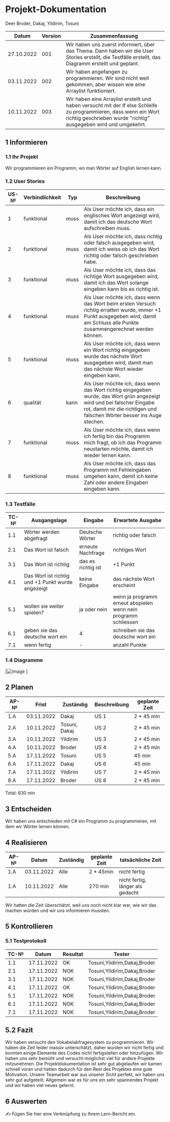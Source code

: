 # Projekt-Dokumentation



Deer Broder, Dakaj, Yildirim, Tosuni

 |Datum|  Version|  Zusammenfassung| 
 |---- | ---------------|---------------------------------- |
 |27.10.2022| 001| Wir haben uns zuerst informiert, über das Thema. Dann haben wir die User Stories erstellt, die Testfälle erstellt, das Diagramm erstellt und geplant.|
 |03.11.2022| 002| Wir haben angefangen zu programmieren. Wir sind nicht weit gekommen, aber wissen wie eine Arraylist funktioniert.|
|10.11.2022| 003| Wir haben eine Arraylist erstellt und haben versucht mit der If else Schleife zu programmieren, dass wenn ein Wort richtig geschrieben wurde "richtig" ausgegeben wird und umgekehrt.|

## 1 Informieren

### 1.1 Ihr Projekt

Wir programmieren ein Programm, wo man Wörter auf English lernen kann.

### 1.2 User Stories

| US-№ | Verbindlichkeit | Typ  | Beschreibung                       |
| ---- | --------------- | ---- | ---------------------------------- |
| 1    | funktional                |muss      | Als User möchte ich, dass ein englisches Wort angezeigt wird, damit ich das deutsche Wort aufschreiben muss. |
| 2  | funktional                |muss      | Als User möchte ich, dass richtig oder falsch ausgegeben wird, damit ich weiss ob ich das Wort richtig oder falsch geschrieben habe.                                   |
| 3 | funktional                |muss      | Als User möchte ich, dass das richtige Wort ausgegeben wird, damit ich das Wort solange eingeben kann bis es richtig ist.                                   |
| 4 | funktional              |muss      | Als User möchte ich, dass wenn das Wort beim ersten Versuch richtig erratten wurde, immer +1 Punkt ausgegeben wird, damit am Schluss alle Punkte zusammengerechnet werden können.                                   |
| 5 | funktional  |muss      | Als User möchte ich, dass wenn ein Wort richtig eingegeben wurde das nächste Wort ausgegeben wird, damit man das nächste Wort wieder eingeben kann.                      |
| 6 | qualität  |kann      |Als User möchte ich, dass wenn das Wort richtig eingegeben wurde, das Wort grün angezeigt wird und bei falscher Eingabe rot, damit mir die richtigen und falschen Wörter besser ins Auge stechen.               |
| 7 | funktional  |muss      | Als User möchte ich, dass wenn ich fertig bin das Programm mich fragt, ob ich das Programm neustarten möchte, damit ich wieder lernen kann.                    |
| 8 | funktional  |muss      | Als User möchte ich, dass das Programm mit Fehleingaben umgehen kann, damit ich keine Zahl oder andere Eingaben eingeben kann.          |


  




### 1.3 Testfälle

| TC-№ | Ausgangslage | Eingabe | Erwartete Ausgabe |
| ---- | ------------ | ------- | ----------------- |
| 1.1  | Wörter werden abgefragt             |Deutsche Wörter         |richtig oder falsch                   |
| 2.1  | Das Wort ist falsch            |erneute Nachfrage         |richtiges Wort                    |
| 3.1  | Das Wort ist richtig            |das es richtig ist        |+1 Punkt
| 4.1  | Das Wort ist richtig und +1 Punkt wurde angezeigt| keine Eingabe| das nächste Wort erscheint| 
| 5.1  | wollen sie weiter spielen?| ja oder nein| wenn ja programm erneut abspielen wenn nein programm schliessen|
| 6.1  | geben sie das deutsche wort ein |4| schreiben sie das deutsche wort ein|
| 7.1  | wenn fertig|-| anzahl Punkte|







### 1.4 Diagramme

[![image](https://user-images.githubusercontent.com/111045987/198239401-fb5a916e-fe66-418c-9a79-32fe8a83a5a5.png)
]

## 2 Planen

| AP-№ | Frist | Zuständig | Beschreibung | geplante Zeit |
| ---- | ----- | --------- | ------------ | ------------- |
| 1.A |  03.11.2022      |Dakaj          | US 1             | 2 *  45 min             |
| 2.A  | 10.11.2022      |Tosuni, Dakaj           | US 2             | 2 * 45 min               |
| 3.A  | 10.11.2022      |Yildirim         | US 3             | 2 * 45 min               |
| 4.A  | 10.11.2022      |Broder          | US 4           | 2 * 45 min               |
| 5.A  | 17.11.2022      |Tosuni          | US 5           | 45 min               |
| 6.A  | 17.11.2022      |Dakaj           | US 6           | 45 min               |
| 7.A  | 17.11.2022      |Yildirim           | US 7           | 2 * 45 min               |
| 8.A  | 17.11.2022      |Broder           | US 8           | 2 * 45 min               |
Total: 630 min


## 3 Entscheiden

Wir haben uns entschieden mit C# ein Programm zu programmieren, mit dem wir Wörter lernen können.

## 4 Realisieren

| AP-№ | Datum | Zuständig | geplante Zeit | tatsächliche Zeit |
| ---- | ----- | --------- | ------------- | ----------------- |
| 1.A  | 03.11.2022      |Alle           |  2 * 45min     |nicht fertig       |
| 1.A  | 10.11.2022     |Alle           |  270 min             | nicht fertig, länger als gedacht                  |

Wir hatten die Zeit überschätzt, weil uns noch nicht klar war, wie wir das machen würden und wir uns informieren mussten. 

## 5 Kontrollieren

### 5.1 Testprotokoll

| TC-№ | Datum | Resultat | Tester |
| ---- | ----- | -------- | ------ |
| 1.1  |17.11.2022|OK|Tosuni,Yildirim,Dakaj,Broder|
| 2.1  |17.11.2022|NOK|Tosuni,Yildirim,Dakaj,Broder|
| 3.1  |17.11.2022|NOK|Tosuni,Yildirim,Dakaj,Broder|
| 4.1  |17.11.2022|OK|Tosuni,Yildirim,Dakaj,Broder|
| 5.1  |17.11.2022|NOK|Tosuni,Yildirim,Dakaj,Broder|
| 6.1  |17.11.2022|NOK|Tosuni,Yildirim,Dakaj,Broder|
| 7.1  |17.11.2022|NOK|Tosuni,Yildirim,Dakaj,Broder|

## 5.2 Fazit

Wir haben versucht den Vokabelabfragesystem zu programmieren. Wir haben die Zeit leider massiv unterschätzt, daher wurden wir nicht fertig und konnten einige Elemente des Codes nicht fertigstellen oder hinzufügen. Wir haben uns sehr bemüht und versucht möglichst viel für andere Projekte mitzunehmen. Die Projektdokumentation ist sehr gut abgelaufen wir kamen schnell voran und hatten dadurch für den Rest des Projektes eine gute Motivation. Unsere Teamarbeit war aus unserer Sicht perfekt, wir haben uns sehr gut aufgeteilt. Allgemein war es für uns ein sehr spannendes Projekt und wir haben viel neues gelernt.


## 6 Auswerten

✍️ Fügen Sie hier eine Verknüpfung zu Ihrem Lern-Bericht ein.
